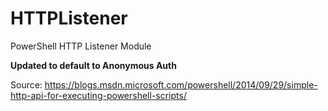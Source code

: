 # HTTPListener
PowerShell HTTP Listener Module

**Updated to default to Anonymous Auth**

Source: https://blogs.msdn.microsoft.com/powershell/2014/09/29/simple-http-api-for-executing-powershell-scripts/
